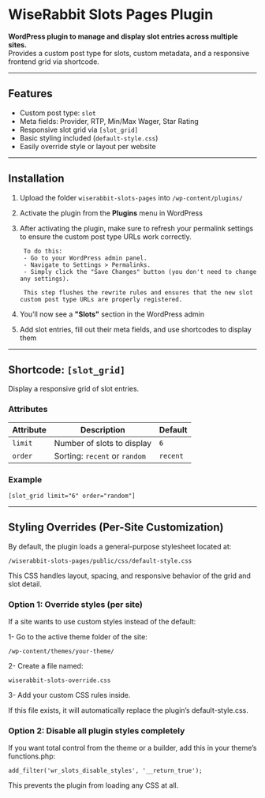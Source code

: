 # WiseRabbit Slots Pages Plugin

**WordPress plugin to manage and display slot entries across multiple sites.**  
Provides a custom post type for slots, custom metadata, and a responsive frontend grid via shortcode.



---

## Features

- Custom post type: `slot`
- Meta fields: Provider, RTP, Min/Max Wager, Star Rating
- Responsive slot grid via `[slot_grid]`
- Basic styling included (`default-style.css`)
- Easily override style or layout per website

---


## Installation

1. Upload the folder `wiserabbit-slots-pages` into `/wp-content/plugins/`
2. Activate the plugin from the **Plugins** menu in WordPress
3. After activating the plugin, make sure to refresh your permalink settings to ensure the custom post type URLs work correctly.

        To do this:
        - Go to your WordPress admin panel.
        - Navigate to Settings > Permalinks.
        - Simply click the "Save Changes" button (you don't need to change any settings).
        
        This step flushes the rewrite rules and ensures that the new slot custom post type URLs are properly registered.

4. You’ll now see a **"Slots"** section in the WordPress admin
5. Add slot entries, fill out their meta fields, and use shortcodes to display them

---

## Shortcode: `[slot_grid]`

Display a responsive grid of slot entries.

### Attributes

| Attribute | Description                     | Default  |
|-----------|----------------------------------|----------|
| `limit`   | Number of slots to display       | `6`      |
| `order`   | Sorting: `recent` or `random`    | `recent` |

### Example

```
[slot_grid limit="6" order="random"]
```

---

## Styling Overrides (Per-Site Customization)
By default, the plugin loads a general-purpose stylesheet located at:
```
/wiserabbit-slots-pages/public/css/default-style.css
```
This CSS handles layout, spacing, and responsive behavior of the grid and slot detail.

### Option 1: Override styles (per site)
If a site wants to use custom styles instead of the default:

1- Go to the active theme folder of the site:

```
/wp-content/themes/your-theme/
```
2- Create a file named:

```
wiserabbit-slots-override.css
```
3- Add your custom CSS rules inside.

If this file exists, it will automatically replace the plugin’s default-style.css.

### Option 2: Disable all plugin styles completely
If you want total control from the theme or a builder, add this in your theme’s functions.php:

```
add_filter('wr_slots_disable_styles', '__return_true');
```
This prevents the plugin from loading any CSS at all.
